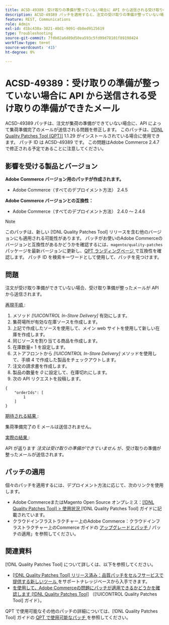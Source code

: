 ```yaml
---
title: ACSD-49389：受け取りの準備が整っていない場合に API から送信される受け取りの準備ができたメール
description: ACSD-49389 パッチを適用すると、注文の受け取りの準備が整っていない場合に、API から受け取り準備完了のメールが送信されるAdobe Commerceの問題が修正されます。
feature: REST, Communications
role: Admin
exl-id: d1bc430a-3021-40d1-9091-db8ed9125619
type: Troubleshooting
source-git-commit: 7fdb02a6d89d50ea593c5fd99d78101f89198424
workflow-type: tm+mt
source-wordcount: '415'
ht-degree: 0%

---
```


# ACSD-49389：受け取りの準備が整っていない場合に API から送信される受け取りの準備ができたメール

ACSD-49389 パッチは、注文が集荷の準備ができていない場合に、API によって集荷準備完了のメールが送信される問題を修正します。 このパッチは、[[!DNL Quality Patches Tool (QPT)]](https://experienceleague.adobe.com/en/docs/commerce-operations/tools/quality-patches-tool/quality-patches-tool-to-self-serve-quality-patches) 1.1.29 がインストールされている場合に使用できます。 パッチ ID は ACSD-49389 です。 この問題はAdobe Commerce 2.4.7 で修正される予定であることに注意してください。

## 影響を受ける製品とバージョン

**Adobe Commerce バージョン用のパッチが作成されます。**

* Adobe Commerce（すべてのデプロイメント方法） 2.4.5

**Adobe Commerce バージョンとの互換性：**

* Adobe Commerce（すべてのデプロイメント方法） 2.4.0 ～ 2.4.6

>[!NOTE]
>
>このパッチは、新しい [!DNL Quality Patches Tool] リリースを含む他のバージョンにも適用される可能性があります。 パッチがお使いのAdobe Commerceのバージョンと互換性があるかどうかを確認するには、`magento/quality-patches` パッケージを最新バージョンに更新し、[QPT ランディングページ ](https://experienceleague.adobe.com/tools/commerce-quality-patches/index.html) で互換性を確認します。 パッチ ID を検索キーワードとして使用して、パッチを見つけます。

## 問題

注文が受け取り準備ができていない場合、受け取り準備が整ったメールが API から送信されます。

<u> 再現手順 </u>:

1. メソッド *[!UICONTROL In-Store Delivery]* 有効にします。
1. 集荷場所が有効な在庫ソースを作成します。
1. 上記で作成したソースを使用して、メイン web サイトを使用して新しい在庫を作成します。
1. 同じソースを割り当てる商品を作成します。
1. 在庫数量= 1 を設定します。
1. ストアフロントから *[!UICONTROL In-Store Delivery]* メソッドを使用して、手順 4 で作成した製品をチェックアウトします。
1. 注文の請求書を作成します。
1. 製品の数量を *0* に設定して、在庫切れにします。
1. 次の API リクエストを投稿します。

```
{
    "orderIds": [
        1
    ]
}
```

<u> 期待される結果 </u>:

集荷準備完了の E メールは送信されません。

<u> 実際の結果 </u>:

API が返ります *注文は受け取りの準備ができていません* が、受け取りの準備が整ったメールが送信されます。

## パッチの適用

個々のパッチを適用するには、デプロイメント方法に応じて、次のリンクを使用します。

* Adobe CommerceまたはMagento Open Source オンプレミス：[[!DNL Quality Patches Tool] > 使用状況 ](/help/tools/quality-patches-tool/usage.md)[!DNL Quality Patches Tool] ガイドに記載されています。
* クラウドインフラストラクチャー上のAdobe Commerce：クラウドインフラストラクチャー上のCommerce ガイドの [ アップグレードとパッチ ](https://experienceleague.adobe.com/docs/commerce-cloud-service/user-guide/develop/upgrade/apply-patches.html)/ パッチの適用」を参照してください。

## 関連資料

[!DNL Quality Patches Tool] について詳しくは、以下を参照してください。

* [[!DNL Quality Patches Tool]  リリース済み：品質パッチをセルフサービスで提供する新しいツール ](https://experienceleague.adobe.com/en/docs/commerce-operations/tools/quality-patches-tool/quality-patches-tool-to-self-serve-quality-patches) をサポートナレッジベースから入手できます。
* [ を使用して、Adobe Commerceの問題にパッチが適用できるかどうかを確認します  [!DNL Quality Patches Tool]](/help/tools/quality-patches-tool/patches-available-in-qpt/check-patch-for-magento-issue-with-magento-quality-patches.md) （[!UICONTROL Quality Patches Tool] ガイド）。


QPT で使用可能なその他のパッチの詳細については、[!DNL Quality Patches Tool] ガイドの [QPT で使用可能なパッチ ](https://experienceleague.adobe.com/tools/commerce-quality-patches/index.html) を参照してください。
